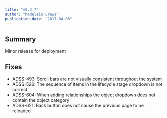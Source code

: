 ```yaml
---
title: "v0.3.7"
author: "Madelein Crews"
publication-date: "2017-04-06"
---
```


## Summary

Minor release for deployment 

## Fixes

- ADSS-493: Scroll bars are not visually consistent throughout the system
- ADSS-526: The sequence of items in the lifecycle stage dropdown is not correct
- ADSS-604: When adding relationships the object dropdown does not contain the object category
- ADSS-621: Back button does not cause the previous page to be reloaded